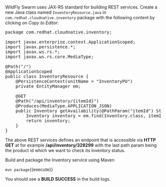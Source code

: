 WildFly Swarm uses JAX-RS standard for building REST services. Create a new Java class named
`InventoryResource.java` in `com.redhat.cloudnative.inventory` package with the following
content by clicking on *Copy to Editor*:

<pre class="file" data-filename="./src/main/java/com/redhat/cloudnative/inventory/InventoryResource.java" data-target="replace">
package com.redhat.cloudnative.inventory;

import javax.enterprise.context.ApplicationScoped;
import javax.persistence.*;
import javax.ws.rs.*;
import javax.ws.rs.core.MediaType;

@Path("/")
@ApplicationScoped
public class InventoryResource {
    @PersistenceContext(unitName = "InventoryPU")
    private EntityManager em;

    @GET
    @Path("/api/inventory/{itemId}")
    @Produces(MediaType.APPLICATION_JSON)
    public Inventory getAvailability(@PathParam("itemId") String itemId) {
        Inventory inventory = em.find(Inventory.class, itemId);
        return inventory;
    }
}
</pre>

The above REST services defines an endpoint that is accessible via **HTTP GET** at
for example **/api/inventory/329299** with
the last path param being the product id which we want to check its inventory status.

Build and package the Inventory service using Maven

`mvn package`{{execute}}

You should see a **BUILD SUCCESS** in the build logs.
